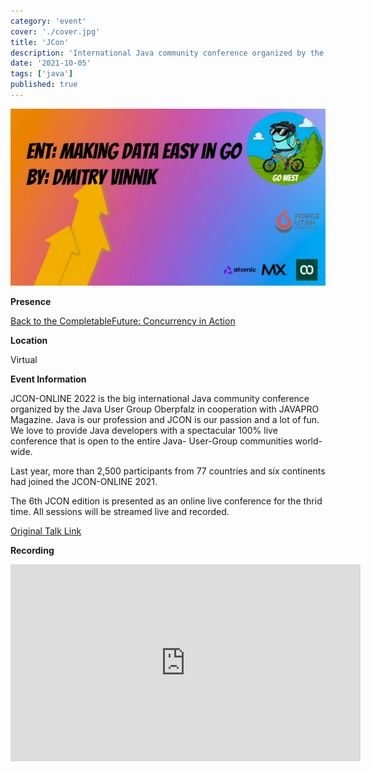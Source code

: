 ```yaml
---
category: 'event'
cover: './cover.jpg'
title: 'JCon'
description: 'International Java community conference organized by the Java User Group Oberpfalz in cooperation with JAVAPRO Magazine'
date: '2021-10-05'
tags: ['java']
published: true
---
```

![cover](./cover.jpg)

**Presence**

[Back to the CompletableFuture: Concurrency in Action]()

**Location**

Virtual

**Event Information**

JCON-ONLINE 2022 is the big international Java community conference organized by the Java User Group Oberpfalz in cooperation with JAVAPRO Magazine. Java is our profession and JCON is our passion and a lot of fun. We love to provide Java developers with a spectacular 100% live conference that is open to the entire Java- User-Group communities world-wide.

Last year, more than 2,500 participants from 77 countries and six continents had joined the JCON-ONLINE 2021.

The 6th JCON edition is presented as an online live conference for the thrid time. All sessions will be streamed live and recorded.

[Original Talk Link](https://jcon.sched.com/speaker/dmitryvinn?iframe=no&w=100%&sidebar=yes&bg=no)

**Recording**

<iframe width="560" height="315" src="https://www.youtube.com/embed/NvjvzYacgQg" title="YouTube video player" frameborder="0" allow="accelerometer; autoplay; clipboard-write; encrypted-media; gyroscope; picture-in-picture" allowfullscreen></iframe>